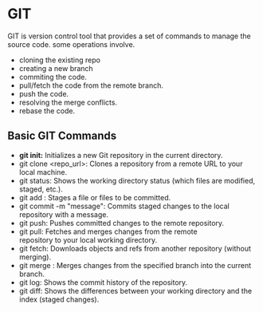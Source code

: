 # GIT
GIT is version control tool that provides a set of commands to manage the source code. 
some operations involve. 
  * cloning the existing repo
  * creating a new branch
  * commiting the code.
  * pull/fetch the code from the remote branch.
  * push the code.
  * resolving the merge conflicts.
  * rebase the code. 


## Basic GIT Commands <br>
* **git init:** Initializes a new Git repository in the current 
directory. <br>
* git clone <repo_url>: Clones a repository from a remote 
URL to your local machine. <br>
* git status: Shows the working directory status (which files are 
modified, staged, etc.). <br>
* git add : Stages a file or files to be committed. <br>
* git commit -m "message": Commits staged changes to the 
local repository with a message. <br>
* git push: Pushes committed changes to the remote repository. <br>
* git pull: Fetches and merges changes from the remote <br>
repository to your local working directory. <br>
* git fetch: Downloads objects and refs from another repository 
(without merging). <br>
* git merge : Merges changes from the specified branch into the 
current branch. <br>
* git log: Shows the commit history of the repository. <br>
* git diff: Shows the differences between your working 
directory and the index (staged changes). <br>
